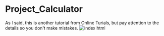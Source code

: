 # Project_Calculator
As I said, this is another tutorial from Online Turials, but pay attention to the details so you don't make mistakes.
![index html](https://user-images.githubusercontent.com/78237060/150643233-83fc6e4b-7db9-49a2-a74f-08bb1ff1388a.png)
